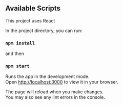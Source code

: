 
## Available Scripts

This project uses React 

In the project directory, you can run:

### `npm install `
and then 
### `npm start`

Runs the app in the development mode.\
Open [http://localhost:3000](http://localhost:3000) to view it in your browser.

The page will reload when you make changes.\
You may also see any lint errors in the console.

